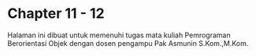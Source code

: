 # Chapter 11 - 12
Halaman ini dibuat untuk memenuhi tugas mata kuliah Pemrograman Berorientasi Objek dengan dosen pengampu Pak Asmunin S.Kom.,M.Kom.
